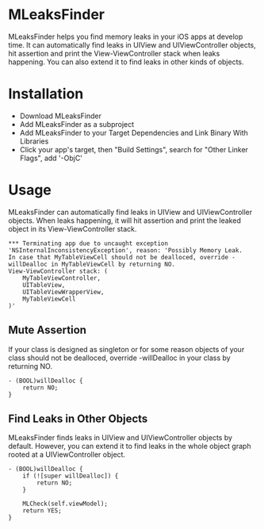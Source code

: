 # MLeaksFinder
MLeaksFinder helps you find memory leaks in your iOS apps at develop time. It can automatically find leaks in UIView and UIViewController objects, hit assertion and print the View-ViewController stack when leaks happening. You can also extend it to find leaks in other kinds of objects.

# Installation
- Download MLeaksFinder
- Add MLeaksFinder as a subproject
- Add MLeaksFinder to your Target Dependencies and Link Binary With Libraries
- Click your app's target, then "Build Settings", search for "Other Linker Flags", add '-ObjC'

# Usage
MLeaksFinder can automatically find leaks in UIView and UIViewController objects. When leaks happening, it will hit assertion and print the leaked object in its View-ViewController stack.
```
*** Terminating app due to uncaught exception 'NSInternalInconsistencyException', reason: 'Possibly Memory Leak.
In case that MyTableViewCell should not be dealloced, override -willDealloc in MyTableViewCell by returning NO.
View-ViewController stack: (
    MyTableViewController,
    UITableView,
    UITableViewWrapperView,
    MyTableViewCell
)'
```

## Mute Assertion
If your class is designed as singleton or for some reason objects of your class should not be dealloced, override -willDealloc in your class by returning NO.
```
- (BOOL)willDealloc {
    return NO;
}
```

## Find Leaks in Other Objects
MLeaksFinder finds leaks in UIView and UIViewController objects by default. However, you can extend it to find leaks in the whole object graph rooted at a UIViewController object.
```
- (BOOL)willDealloc {
    if (![super willDealloc]) {
        return NO;
    }
    
    MLCheck(self.viewModel);
    return YES;
}
```
